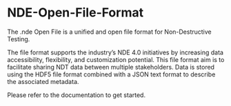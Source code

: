 # NDE-Open-File-Format
The .nde Open File is a unified and open file format for Non-Destructive Testing.

The file format supports the industry’s NDE 4.0 initiatives by increasing data accessibility, flexibility, and customization potential. This file format aim is to facilitate sharing NDT data between multiple stakeholders. Data is stored using the HDF5 file format combined with a JSON text format to describe the associated metadata.

Please refer to the documentation to get started.
